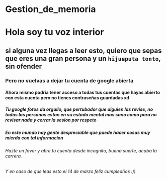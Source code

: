 # Gestion_de_memoria
# Hola soy tu voz interior
## si alguna vez llegas a leer esto, quiero que sepas que eres una gran persona y un `hijueputa tonto`, sin ofender
### Pero no vuelvas a dejar tu cuenta de google abierta
#### Ahora mismo podria tener acceso a todas tus cuentas que hayas abierto con esta cuenta pero no tienes contraseñas guardadas xd
##### Tu google fotos da orgullo, que pertubador que alguien las revise, no todas las personas estan en su estado mental mas sano como para no revisar nada y cerrar la sesion por respeto
##### En este mundo hay gente despreciable que puede hacer cosas muy mierda con tal informacion
###### Hazte un favor y abre tu cuenta desde incognito, buena suerte, acaba la carrera.
###### Y en caso de que leas esto el 14 de marzo feliz cumpleaños :))
